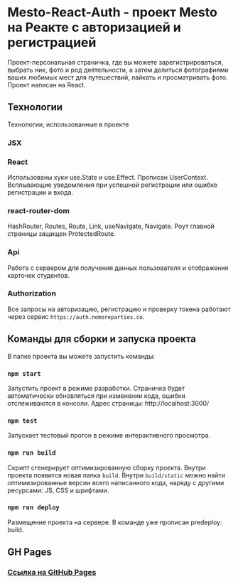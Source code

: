 # Mesto-React-Auth - проект Mesto на Реакте с авторизацией и регистрацией

Проект-персональная страничка, где вы можете зарегистрироваться, выбрать ник, фото и род деятельности, а затем делиться фотографиями ваших любимых мест для путешествий, лайкать и просматривать фото. Проект написан на React.

## Технологии

Технологии, использованные в проекте

### JSX

### React

Использованы хуки use.State и use.Effect. Прописан UserContext. Всплывающие уведомления при успешной регистрации или ошибке регистрации и входа.

### react-router-dom

HashRouter, Routes, Route, Link, useNavigate, Navigate. Роут главной страницы защищен ProtectedRoute.

### Api

Работа с сервером для получения данных пользователя и отображения карточек студентов.

### Authorization

Все запросы на авторизацию, регистрацию и проверку токена работают через сервис `https://auth.nomoreparties.co`.

## Команды для сборки и запуска проекта

В папке проекта вы можете запустить команды:

### `npm start`

Запустить проект в режиме разработки.
Страничка будет автоматически обновляться при изменении кода, ошибки отслеживаются в консоли.
Адрес страницы: http://localhost:3000/

### `npm test`

Запускает тестовый прогон в режиме интерактивного просмотра.

### `npm run build`

Скрипт сгенерирует оптимизированную сборку проекта. Внутри проекта появится новая папка `build`. Внутри `build/static` можно найти оптимизированные версии всего написанного кода, наряду с другими ресурсами: JS, CSS и шрифтами. 

### `npm run deploy`

Размещение проекта на сервере. В команде уже прописан predeploy: build.

## GH Pages

### [Ссылка на GitHub Pages](https://anastasiapovarkova.github.io/react-mesto-auth/)